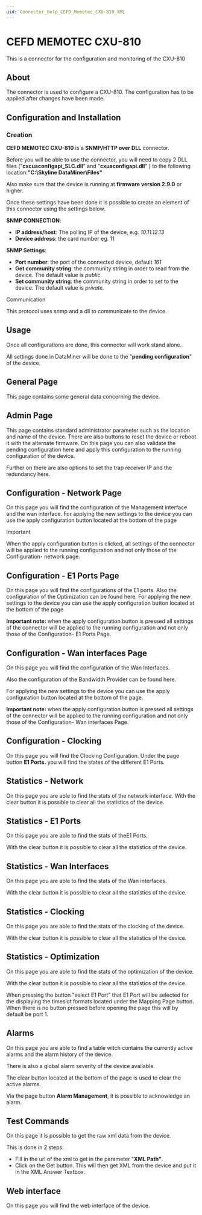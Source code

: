 ```yaml
---
uid: Connector_help_CEFD_Memotec_CXU-810_XML
---
```


# CEFD MEMOTEC CXU-810

This is a connector for the configuration and monitoring of the CXU-810

## About

The connector is used to configure a CXU-810. The configuration has to be applied after changes have been made.

## Configuration and Installation

### Creation

**CEFD MEMOTEC CXU-810** is a **SNMP/HTTP over DLL** connector.

Before you will be able to use the connector, you will need to copy 2 DLL files ("**cxcuaconfigapi_SLC.dll**" and "**cxuaconfigapi.dll**" ) to the following location:**"C:\Skyline DataMiner\Files"**

Also make sure that the device is running at **firmware version 2.9.0** or higher.

Once these settings have been done it is possible to create an element of this connector using the settings below.

**SNMP CONNECTION**:

- **IP address/host**: The polling IP of the device, e.g. *10.11.12.13*
- **Device address**: the card number eg. 11

**SNMP Settings**:

- **Port number**: the port of the connected device, default *161*
- **Get community string**: the community string in order to read from the device. The default value is *public*.
- **Set community string**: the community string in order to set to the device. The default value is *private.*

Communication

This protocol uses snmp and a dll to communicate to the device.

## Usage

Once all configurations are done, this connector will work stand alone.

All settings done in DataMiner will be done to the "**pending configuration**" of the device.

## General Page

This page contains some general data concerning the device.

## Admin Page

This page contains standard administrator parameter such as the location and name of the device.
There are also buttons to reset the device or reboot it with the alternate firmware.
On this page you can also validate the pending configuration here and apply this configuration to the running configuration of the device.

Further on there are also options to set the trap receiver IP and the redundancy here.

## Configuration - Network Page

On this page you will find the configuration of the Management interface and the wan interface.
For applying the new settings to the device you can use the apply configuration button located at the bottom of the page

> [!IMPORTANT]
> When the apply configuration button is clicked, all settings of the connector will be applied to the running configuration and not only those of the Configuration- network page.

## Configuration - E1 Ports Page

On this page you will find the configurations of the E1 ports.
Also the configuration of the Optimization can be found here.
For applying the new settings to the device you can use the apply configuration button located at the bottom of the page

**Important note:** when the apply configuration button is pressed all settings of the connector will be applied to the running configuration and not only those of the Configuration- E1 Ports Page.

## Configuration - Wan interfaces Page

On this page you will find the configuration of the Wan Interfaces.

Also the configuration of the Bandwidth Provider can be found here.

For applying the new settings to the device you can use the apply configuration button located at the bottom of the page.

**Important note:** when the apply configuration button is pressed all settings of the connector will be applied to the running configuration and not only those of the Configuration- Wan interfaces Page.

## Configuration - Clocking

On this page you will find the Clocking Configuration.
Under the page button **E1 Ports.** you will find the states of the different E1 Ports.

## Statistics - Network

On this page you are able to find the stats of the network interface.
With the clear button it is possible to clear all the statistics of the device.

## Statistics - E1 Ports

On this page you are able to find the stats of theE1 Ports.

With the clear button it is possible to clear all the statistics of the device.

## Statistics - Wan Interfaces

On this page you are able to find the stats of the Wan interfaces.

With the clear button it is possible to clear all the statistics of the device.

## Statistics - Clocking

On this page you are able to find the stats of the clocking of the device.

With the clear button it is possible to clear all the statistics of the device.

## Statistics - Optimization

On this page you are able to find the stats of the optimization of the device.

With the clear button it is possible to clear all the statistics of the device.

When pressing the button "select E1 Port" that E1 Port will be selected for the displaying the timeslot formats located under the Mapping Page button. When there is no button pressed before opening the page this will by default be port 1.

## Alarms

On this page you are able to find a table witch contains the currently active alarms and the alarm history of the device.

There is also a global alarm severity of the device available.

The clear button located at the bottom of the page is used to clear the active alarms.

Via the page button **Alarm Management**, it is possible to acknowledge an alarm.

## Test Commands

On this page it is possible to get the raw xml data from the device.

This is done in 2 steps:

- Fill in the url of the xml to get in the parameter "**XML Path"**.
- Click on the Get button. This will then get XML from the device and put it in the XML Answer Textbox.

## Web interface

On this page you will find the web interface of the device.
